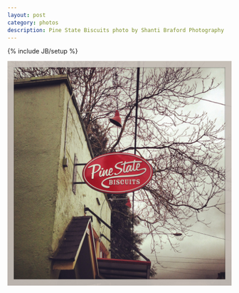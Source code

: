 ```yaml
---
layout: post
category: photos
description: Pine State Biscuits photo by Shanti Braford Photography
---
```

{% include JB/setup %}

<a href="/photos/around_town_-_portland,_oregon/pine_state_biscuits.jpg" title="Pine State Biscuits"><img src="/photos/around_town_-_portland,_oregon/pine_state_biscuits.jpg" alt="Pine State Biscuits" /></a>

